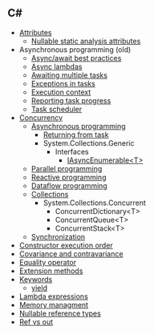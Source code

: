 ## C&#35;

- [Attributes](attributes.md)
  - [Nullable static analysis attributes](nullable%20static%20analysis%20attributes.md)
- Asynchronous programming (old)
  - [Async/await best practices](asynchronous/async%20await%20best%20practices.md)
  - [Async lambdas](asynchronous/async%20lambdas.md)
  - [Awaiting multiple tasks](asynchronous/awaiting%20multiple%20tasks.md)
  - [Exceptions in tasks](asynchronous/exceptions.md)
  - [Execution context](asynchronous/execution%20context.md)
  - [Reporting task progress](asynchronous/reporting%20progress.md)
  - [Task scheduler](asynchronous/task%20scheduler.md)
- [Concurrency](concurrency/concurrency.md)
  - [Asynchronous programming](concurrency/asynchronous%20programming.md)
    - [Returning from task](concurrency/returning%20from%20task.md)
    - System.Collections.Generic
      - Interfaces
        - [IAsyncEnumerable\<T>](dotnet/system/collections/generic/iasyncenumerable.md)
  - [Parallel programming](concurrency/parallel%20programming.md)
  - [Reactive programming](concurrency/reactive%20programming.md)
  - [Dataflow programming](concurrency/dataflow%20programming.md)
  - [Collections](concurrency/collections.md)
    - System.Collections.Concurrent
      - ConcurrentDictionary\<T>
      - ConcurrentQueue\<T>
      - ConcurrentStack\<T>
  - [Synchronization](concurrency/synchronization.md)
- [Constructor execution order](constructor%20execution%20order.md)
- [Covariance and contravariance](covariance%20and%20contravariance.md)
- [Equality operator](equality%20operator.md)
- [Extension methods](extension%20methods.md)
- [Keywords](keywords/keywords.md)
  - [yield](keywords/yield.md)
- [Lambda expressions](lambda%20expressions.md)
- [Memory managment](memory%20managment.md)
- [Nullable reference types](nullable%20reference%20types.md)
- [Ref vs out](ref%20vs%20out.md)
